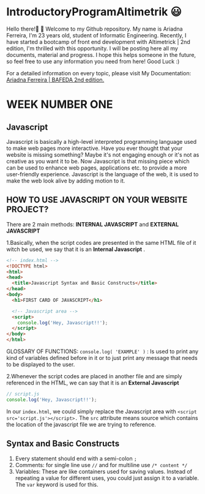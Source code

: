 # IntroductoryProgramAltimetrik :smiley:
Hello there!:wave: :wave: Welcome to my Github repository. My name is Ariadna Ferreira, I'm 23 years old, student of Informatic Engineering.
Recently, I have started a bootcamp of front end development with Altimetrick | 2nd edition, I'm thrilled with this opportunity. I will be posting here all my documents, material and progress. I hope this helps someone in the future, so feel free to use any information you need from here! 
Good Luck :)

For a detailed information on every topic, please visit My Documentation: [Ariadna Ferreira | BAFEDA 2nd edition.](https://docs.google.com/document/d/1ZryFCgftlsIX_5totunmEqqRSNZ_iNu28rxVZfv8q6s/edit?usp=sharing)

# WEEK NUMBER ONE
## Javascript
Javascript is basically a high-level interpreted programming language used to make web pages more interactive. Have you ever thought that your website is missing something?
Maybe it's not engaging enough or it's not as creative as you want it to be. Now Javascript is that missing piece which can be used to enhance web pages, applications etc. to provide a more user-friendly experience. Javascript is the language of the web, it is used to make the web look alive by adding motion to it. 

## HOW TO USE JAVASCRIPT ON YOUR WEBSITE PROJECT?
There are 2 main methods: **INTERNAL JAVASCRIPT** and **EXTERNAL JAVASCRIPT**
  
  1.Basically, when the script codes are presented in the same HTML file of it witch be used, we say that it is an **Internal Javascript** . 
  
  ```html
<!-- index.html -->
<!DOCTYPE html>
<html>
  <head>
    <title>Javascript Syntax and Basic Constructs</title>
  </head>
  <body>
    <h1>FIRST CARD OF JAVASCRIPT</h1>

    <!-- Javascript area -->
    <script>
      console.log('Hey, Javascript!!');
    </script>
  </body>
</html>
```

GLOSSARY OF FUNCTIONS:
`console.log( 'EXAMPLE' )` : Is used to print any kind of variables defined before in it or to just print any message that needs to be displayed to the user.

  2.Whenever the script codes are placed in another file and are simply referenced in the HTML, we can say that it is an **External Javascript**
 
  ```js
  // script.js
console.log('Hey, Javascript!!');
```
In our `index.html`, we could simply replace the Javascript area with `<script src='script.js'></script>.` The `src` attribute means source which contains the location of the javascript file we are trying to reference.

## Syntax and Basic Constructs
 1. Every statement should end with a semi-colon `;`
 2. Comments: for single line use `//` and for multiline use `/* content */`
 3. Variables: These are like containers used for saving values. Instead of repeating a value for different uses, you could just assign it to a variable. The `var` keyword is used for this.
 
